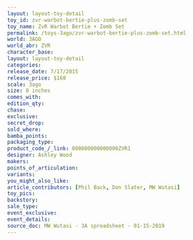 ```yaml
---
layout: layout-toy-detail 
toy_id: zvr-warbot-bertie-plus-zomb-set
toy_name: ZvR Warbot Bertie + Zomb Set
permalink: /toys-3ago/zvr-warbot-bertie-plus-zomb-set.html
world: 3AGO
world_abr: ZVR
character_base: 
layout: layout-toy-detail
categories: 
release_date: 7/17/2015
release_price: $160 
scale: 3ago
size: 8 inches
comes_with: 
edition_qty: 
chase: 
exclusive: 
secret_drop: 
sold_where: 
bamba_points: 
packaging_type: 
product_code_/_link: 000000000000000ZVR1
designer: Ashley Wood
makers: 
points_of_articulation: 
variants: 
you_might_also_like: 
article_contributors: [Phil Back, Don Slater, MW Wutasi]
toy_pics: 
backstory: 
sale_type: 
event_exclusive: 
event_details: 
source_doc: MW Wutasi - 3A spreadsheet - 01-15-2019
---
```

